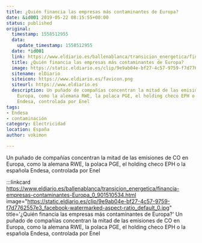 ```yaml
---
title: ¿Quién financia las empresas más contaminantes de Europa?
date: &id001 2019-05-22 08:15:55+00:00
status: published
original:
  timestamp: 1558512955
  data:
    update_timestamp: 1558512955
  date: *id001
  link: https://www.eldiario.es/ballenablanca/transicion_energetica/financia-empresas-contaminantes-Europa_0_901510534.html
  title: ¿Quién financia las empresas más contaminantes de Europa?
  image: https://static.eldiario.es/clip/9e9ab04e-bf27-4c57-9759-f7d7762557e3_facebook-watermarked-aspect-ratio_default_0.jpg
  sitename: elDiario
  siteicon: https://www.eldiario.es/favicon.png
  siteurl: https://www.eldiario.es
  description: Un puñado de compañías concentran la mitad de las emisiones de CO en
    Europa, como la alemana RWE, la polaca PGE, el holding checo EPH o la española
    Endesa, controlada por Enel
tags:
- Endesa
- contaminación
category: Electricidad
location: España
author: vokimon

---
```

Un puñado de compañías concentran la mitad de las emisiones de CO en Europa,
como la alemana RWE, la polaca PGE, el holding checo EPH o la española Endesa, controlada por Enel

:::linkcard https://www.eldiario.es/ballenablanca/transicion_energetica/financia-empresas-contaminantes-Europa_0_901510534.html image="https://static.eldiario.es/clip/9e9ab04e-bf27-4c57-9759-f7d7762557e3_facebook-watermarked-aspect-ratio_default_0.jpg" title='¿Quién financia las empresas más contaminantes de Europa?'
    Un puñado de compañías concentran la mitad de las emisiones de CO en Europa, como la alemana RWE, la polaca PGE, el holding checo EPH o la española Endesa, controlada por Enel

